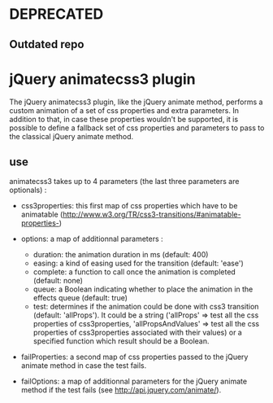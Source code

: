 DEPRECATED
==========

Outdated repo
-------------

jQuery animatecss3 plugin
=========================

The jQuery animatecss3 plugin, like the jQuery animate method, performs a
custom animation of a set of css properties and extra parameters.
In addition to that, in case these properties wouldn't be supported, it is
possible to define a fallback set of css properties and parameters to pass
to the classical jQuery animate method.

use
---

animatecss3 takes up to 4 parameters (the last three parameters are optionals) :
- css3properties: this first map of css properties which have to be animatable
    (http://www.w3.org/TR/css3-transitions/#animatable-properties-)

- options: a map of additionnal parameters :
  - duration: the animation duration in ms (default: 400)
  - easing: a kind of easing used for the transition (default: 'ease')
  - complete: a function to call once the animation is completed (default: none)
  - queue: a Boolean indicating whether to place the animation in the effects
      queue (default: true)
  - test: determines if the animation could be done with css3 transition
      (default: 'allProps'). It could be a string ('allProps' => test all the
      css properties of css3properties, 'allPropsAndValues' => test all the css
      properties of css3properties associated with their values) or a specified
      function which result should be a Boolean.

- failProperties: a second map of css properties passed to the jQuery animate
    method in case the test fails.

- failOptions: a map of additionnal parameters for the jQuery animate method if
    the test fails (see http://api.jquery.com/animate/).
